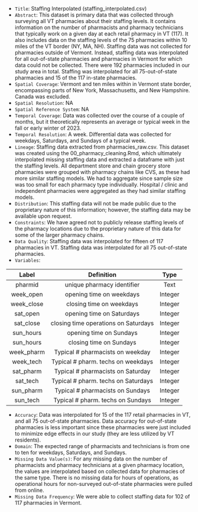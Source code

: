 - `Title`: Staffing Interpolated (staffing_interpolated.csv)
- `Abstract`: This dataset is primary data that was collected through surveying all VT pharmacies about their staffing levels. It contains information on the number of pharmacists and pharmacy technicians that typically work on a given day at each retail pharmacy in VT (117). It also includes data on the staffing levels of the 75 pharmacies within 10 miles of the VT border (NY, MA, NH). Staffing data was not collected for pharmacies outside of Vermont. Instead, staffing data was interpolated for all out-of-state pharmacies and pharmacies in Vermont for which data could not be collected. There were 192 pharmacies included in our study area in total. Staffing was interpolated for all 75-out-of-state pharmacies and 15 of the 117 in-state pharmacies. 
- `Spatial Coverage`: Vermont and ten miles within in Vermont state border, encompassing parts of New York, Massachusetts, and New Hampshire. Canada was excluded.
- `Spatial Resolution`: NA
- `Spatial Reference System`: NA
- `Temporal Coverage`: Data was collected over the course of a couple of months, but it theoretically represents an average or typical week in the fall or early winter of 2023.
- `Temporal Resolution`: A week. Differential data was collected for weekdays, Saturdays, and Sundays of a typical week.
- `Lineage`: Staffing data extracted from pharmacies_raw.csv. This dataset was created using the 00_pharmacy_cleaning.Rmd, which ultimately interpolated missing staffing data and extracted a dataframe with just the staffing levels. All department store and chain grocery store pharmacies were grouped with pharmacy chains like CVS, as these had more similar staffing models. We had to aggregate since sample size was too small for each pharmacy type individually. Hospital / clinic and independent pharmacies were aggregated as they had similar staffing models.
- `Distribution`: This staffing data will not be made public due to the proprietary nature of this information; however, the staffing data may be available upon request.
- `Constraints`: We have agreed not to publicly release staffing levels of the pharmacy locations due to the proprietary nature of this data for some of the larger pharmacy chains.
- `Data Quality`: Staffing data was interpolated for fifteen of 117 pharmacies in VT. Staffing data was interpolated for all 75 out-of-state pharmacies. 
- `Variables`:

| Label | Definition | Type |
| :--: | :--: | :--: |
| pharmid | unique pharmacy identifier | Text|
| week_open | opening time on weekdays | Integer |
| week_close | closing time on weekdays | Integer |
| sat_open| opening time on Saturdays | Integer |
| sat_close| closing time operations on Saturdays | Integer |
| sun_hours| opening time on Sundays | Integer |
| sun_hours| closing time on Sundays | Integer |
| week_pharm| Typical # pharmacists on weekday | Integer |
| week_tech| Typical # pharm. techs on weekdays  | Integer |
| sat_pharm| Typical # pharmacists on Saturday | Integer|
| sat_tech| Typical # pharm. techs on Saturdays  | Integer|
| sun_pharm| Typical # pharmacists on Sundays | Integer |
| sun_tech| Typical # pharm. techs on Sundays| Integer|


  - `Accuracy`: Data was interpolated for 15 of the 117 retail pharmacies in VT, and all 75 out-of-state pharmacies. Data accuracy for out-of-state pharmacies is less important since these pharmacies were just included to minimize edge effects in our study (they are less utilized by VT residents). 
  - `Domain`: The expected range of pharmacists and technicians is from one to ten for weekdays, Saturdays, and Sundays.
  - `Missing Data Value(s)`: For any missing data on the number of pharmacists and pharmacy technicians at a given pharmacy location, the values are interpolated based on collected data for pharmacies of the same type. There is no missing data for hours of operations, as operational hours for non-surveyed out-of-state pharmacies were pulled from online.
  - `Missing Data Frequency`: We were able to collect staffing data for 102 of 117 pharmacies in Vermont.
